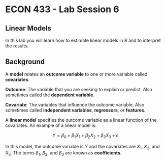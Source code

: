 # ECON 433 - Lab Session 6
## Linear Models

In this lab you will learn how to estimate linear models in R and to interpret the results. 

## Background

A **model** relates an **outcome variable** to one or more variable called **covariates**. 

**Outcome**: The variable that you are seeking to explain or predict. Also sometimes called the **dependent variable**.

**Covariate**: The variables that influence the outcome variable. Also sometimes called **independent variables**, **regressors**, or **features**.

A **linear model** specifies the outcome variable as a linear function of the covariates. An example of a linear model is:

$$Y = \beta_0 + \beta_1 X_1 + \beta_2 X_2 + \beta_3 X_3 + \epsilon$$

In this model, the outcome variable is $Y$ and the covariates are $X_1$, $X_2$, and $X_3$. The terms $\beta_1$, $\beta_2$, and $\beta_3$ are known as **coefficients**. 



